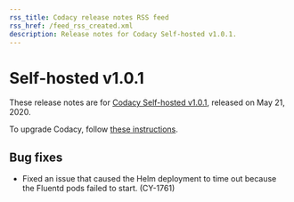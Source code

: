 ```yaml
---
rss_title: Codacy release notes RSS feed
rss_href: /feed_rss_created.xml
description: Release notes for Codacy Self-hosted v1.0.1.
---
```


# Self-hosted v1.0.1

These release notes are for [Codacy Self-hosted v1.0.1](https://github.com/codacy/chart/releases/tag/1.0.1), released on May 21, 2020.

To upgrade Codacy, follow [these instructions](../../chart/maintenance/upgrade.md).

## Bug fixes

-   Fixed an issue that caused the Helm deployment to time out because the Fluentd pods failed to start. (CY-1761)
